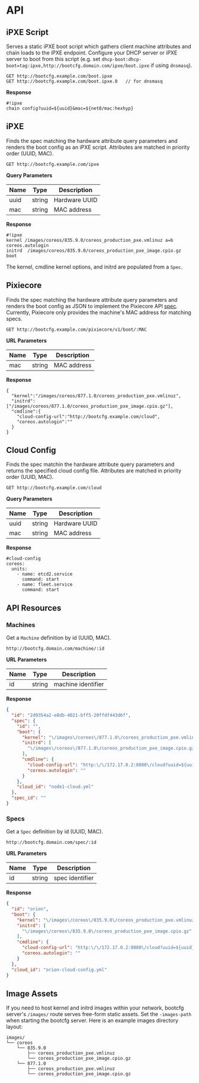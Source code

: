 
# API

## iPXE Script

Serves a static iPXE boot script which gathers client machine attributes and chain loads to the iPXE endpoint. Configure your DHCP server or iPXE server to boot from this script (e.g. set `dhcp-boot:dhcp-boot=tag:ipxe,http://bootcfg.domain.com/ipxe/boot.ipxe` if using `dnsmasq`).

    GET http://bootcfg.example.com/boot.ipxe
    GET http://bootcfg.example.com/boot.ipxe.0   // for dnsmasq

**Response**

    #!ipxe
    chain config?uuid=${uuid}&mac=${net0/mac:hexhyp}

## iPXE

Finds the spec matching the hardware attribute query parameters and renders the boot config as an iPXE script. Attributes are matched in priority order (UUID, MAC).

    GET http://bootcfg.example.com/ipxe

**Query Parameters**

| Name | Type   | Description   |
|------|--------|---------------|
| uuid | string | Hardware UUID |
| mac  | string | MAC address   |

**Response**

    #!ipxe
    kernel /images/coreos/835.9.0/coreos_production_pxe.vmlinuz a=b coreos.autologin
    initrd  /images/coreos/835.9.0/coreos_production_pxe_image.cpio.gz
    boot

The kernel, cmdline kernel options, and initrd are populated from a `Spec`.

## Pixiecore

Finds the spec matching the hardware attribute query parameters and renders the boot config as JSON to implement the Pixiecore API [spec](https://github.com/danderson/pixiecore/blob/master/README.api.md). Currently, Pixiecore only provides the machine's MAC address for matching specs.

    GET http://bootcfg.example.com/pixiecore/v1/boot/:MAC

**URL Parameters**

| Name | Type   | Description |
|------|--------|-------------|
| mac  | string | MAC address |

**Response**

    {
      "kernel":"/images/coreos/877.1.0/coreos_production_pxe.vmlinuz",
      "initrd":["/images/coreos/877.1.0/coreos_production_pxe_image.cpio.gz"],
      "cmdline":{
        "cloud-config-url":"http://bootcfg.example.com/cloud",
        "coreos.autologin":""
      }
    }

## Cloud Config

Finds the spec matchin the hardware attribute query parameters and returns the specified cloud config file. Attributes are matched in priority order (UUID, MAC).

    GET http://bootcfg.example.com/cloud

**Query Parameters**

| Name | Type   | Description   |
|------|--------|---------------|
| uuid | string | Hardware UUID |
| mac  | string | MAC address   |

**Response**

    #cloud-config
    coreos:
      units:
        - name: etcd2.service
          command: start
        - name: fleet.service
          command: start

## API Resources

### Machines

Get a `Machine` definition by id (UUID, MAC).

    http://bootcfg.domain.com/machine/:id

**URL Parameters**

| Name | Type   | Description |
|------|--------|-------------|
| id   | string | machine identifier |

**Response**

```json
{
  "id": "2d9354a2-e8db-4021-bff5-20ffdf443d6f",
  "spec": {
    "id": "",
    "boot": {
      "kernel": "\/images\/coreos\/877.1.0\/coreos_production_pxe.vmlinuz",
      "initrd": [
        "\/images\/coreos\/877.1.0\/coreos_production_pxe_image.cpio.gz"
      ],
      "cmdline": {
        "cloud-config-url": "http:\/\/172.17.0.2:8080\/cloud?uuid=${uuid}&mac=${net0\/mac:hexhyp}",
        "coreos.autologin": ""
      }
    },
    "cloud_id": "node1-cloud.yml"
  },
  "spec_id": ""
}
```

### Specs

Get a `Spec` definition by id (UUID, MAC).

    http://bootcfg.domain.com/spec/:id

**URL Parameters**

| Name | Type   | Description |
|------|--------|-------------|
| id   | string | spec identifier |

**Response**

```json
{
  "id": "orion",
  "boot": {
    "kernel": "\/images\/coreos\/835.9.0\/coreos_production_pxe.vmlinuz",
    "initrd": [
      "\/images\/coreos\/835.9.0\/coreos_production_pxe_image.cpio.gz"
    ],
    "cmdline": {
      "cloud-config-url": "http:\/\/172.17.0.2:8080\/cloud?uuid=${uuid}&mac=${net0\/mac:hexhyp}",
      "coreos.autologin": ""
    }
  },
  "cloud_id": "orion-cloud-config.yml"
}
```

## Image Assets

If you need to host kernel and initrd images within your network, bootcfg server's `/images/` route serves free-form static assets. Set the `-images-path` when starting the bootcfg server. Here is an example images directory layout:

    images/
    └── coreos
        └── 835.9.0
            ├── coreos_production_pxe.vmlinuz
            └── coreos_production_pxe_image.cpio.gz
        └── 877.1.0
            ├── coreos_production_pxe.vmlinuz
            └── coreos_production_pxe_image.cpio.gz

